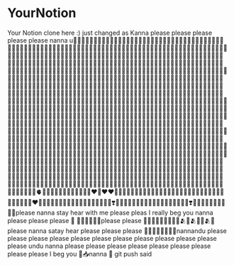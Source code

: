 # YourNotion
Your Notion clone here :)
just changed as Kanna please please please please please nanna u🤌🏻🤌🏻🤌🏻🤌🏻🤌🏻🤌🏻🤌🏻🤌🏻🤌🏻🤌🏻🤌🏻🥺🥺🥺🤌🏻🤌🏻🤌🏻🤌🏻🤌🏻🤌🏻🤌🏻🥺🤌🏻🤌🏻🥺🤌🏻🤌🏻🤌🏻🤌🏻🤌🏻🤌🏻🥺🥺🥺🤌🏻🤌🏻🤌🏻🤌🏻🤌🏻🤌🏻🤌🏻🥺🤌🏻🤌🏻🤌🏻🤌🏻🤌🏻🤌🏻🤌🏻🤌🏻🤌🏻🥺🤌🏻🤌🏻🤌🏻🤌🏻🤌🏻🤌🏻🤌🏻🤌🏻🤌🏻🥺🤌🏻🤌🏻🤌🏻🤌🏻🤌🏻🤌🏻🤌🏻🤌🏻🤌🏻🙏🤌🏻🤌🏻🤌🏻🤌🏻🤌🏻🤌🏻🤌🏻🤌🏻🤌🏻🥺🤌🏻🤌🏻🤌🏻🤌🏻🤌🏻🤌🏻🤌🏻🤌🏻🤌🏻🥺🤌🏻🤌🏻🤌🏻🤌🏻🤌🏻🤌🏻🤌🏻🤌🏻🤌🏻🥺🤌🏻🤌🏻🤌🏻🤌🏻🤌🏻🤌🏻🤌🏻🤌🏻🤌🏻🥺🤌🏻🤌🏻🤌🏻🤌🏻🤌🏻🤌🏻🤌🏻🤌🏻🤌🏻🥺🤌🏻🤌🏻🤌🏻🤌🏻🤌🏻🤌🏻🤌🏻🤌🏻🤌🏻🥺🥺🥺🥺🤌🏻🤌🏻🤌🏻🤌🏻🤌🏻🤌🏻🙏🤌🏻🤌🏻🤌🏻🤌🏻🤌🏻🤌🏻🤌🏻🤌🏻🤌🏻🥺🥺🥺🥺🥺🤌🏻🤌🏻🤌🏻🤌🏻🤌🏻🥺🤌🏻🤌🏻🤌🏻🤌🏻🤌🏻🤌🏻🤌🏻🤌🏻🤌🏻🥺🤌🏻🤌🏻🤌🏻🤌🏻🤌🏻🤌🏻🤌🏻🤌🏻🤌🏻🥺🤌🏻🤌🏻🤌🏻🤌🏻🤌🏻🤌🏻🤌🏻🤌🏻🤌🏻🥺🥺🥺🥺🥺🤌🏻🤌🏻🤌🏻🤌🏻🤌🏻🥺🤌🏻🤌🏻🤌🏻🤌🏻🤌🏻🤌🏻🤌🏻🤌🏻🤌🏻🥺🤌🏻🤌🏻🤌🏻🤌🏻🤌🏻🤌🏻🤌🏻🤌🏻🤌🏻🥺🤌🏻🤌🏻🤌🏻🤌🏻🤌🏻🤌🏻🤌🏻🤌🏻🤌🏻🥺🥺🥺🥺🥺🤌🏻🤌🏻🤌🏻🤌🏻🤌🏻🙏🤌🏻🤌🏻🤌🏻🤌🏻🤌🏻🤌🏻🤌🏻🤌🏻🤌🏻🤌🏻🤌🏻🤌🏻🥺🤌🏻🤌🏻🤌🏻🤌🏻🤌🏻🤌🏻🤌🏻🤌🏻🥺🤌🏻🥺🤌🏻🤌🏻🤌🏻🤌🏻🤌🏻🤌🏻🥺🤌🏻🤌🏻🤌🏻🥺🤌🏻🤌🏻🤌🏻🤌🏻🥺🤌🏻🤌🏻🤌🏻🤌🏻🤌🏻🥺🤌🏻🤌🏻🤌🏻🥺🤌🏻🤌🏻🤌🏻🤌🏻🤌🏻🥺🤌🏻🤌🏻🤌🏻🥺🤌🏻🤌🏻🤌🏻🤌🏻🤌🏻🥺🤌🏻🤌🏻🤌🏻🥺🥺🥺🥺🥺🥺🥺🤌🏻🤌🏻🤌🏻🥺🤌🏻🤌🏻🤌🏻🤌🏻🤌🏻🥺🤌🏻🤌🏻🤌🏻🥺🤌🏻🤌🏻🤌🏻🤌🏻🤌🏻🥺🤌🏻🤌🏻🤌🏻🥺🤌🏻🤌🏻🤌🏻🤌🏻🤌🏻🥺🤌🏻🤌🏻🤌🏻🥺🤌🏻🤌🏻🤌🏻🤌🏻🤌🏻🥺🤌🏻🤌🏻🤌🏻🙏🤌🏻🤌🏻🤌🏻🤌🏻🤌🏻🤌🏻🤌🏻🤌🏻🤌🏻🥺🥺🥺🥺🥺🥺🤌🏻🤌🏻🤌🏻🤌🏻🥺🤌🏻🤌🏻🤌🏻🤌🏻🤌🏻🤌🏻🤌🏻🤌🏻🤌🏻🥺🤌🏻🤌🏻🤌🏻🤌🏻🤌🏻🤌🏻🤌🏻🤌🏻🤌🏻🥺🤌🏻🤌🏻🤌🏻🤌🏻🤌🏻🤌🏻🤌🏻🤌🏻🤌🏻🥺🥺🥺🥺🥺🥺🤌🏻🤌🏻🤌🏻🤌🏻🤌🏻🤌🏻🤌🏻🤌🏻🤌🏻🥺🤌🏻🤌🏻🤌🏻🤌🏻🤌🏻🤌🏻🤌🏻🤌🏻🤌🏻🥺🤌🏻🤌🏻🤌🏻🤌🏻🤌🏻🤌🏻🤌🏻🤌🏻🤌🏻🥺🤌🏻🤌🏻🤌🏻🤌🏻🥺🥺🥺🥺🥺🥺🤌🏻🤌🏻🤌🏻🤌🏻🙏🤌🏻🤌🏻🤌🏻🤌🏻🤌🏻🤌🏻🤌🏻🤌🏻🤌🏻🥺🥺🥺🥺🥺🤌🏻🤌🏻🤌🏻🤌🏻🤌🏻🥺🤌🏻🤌🏻🤌🏻🤌🏻🤌🏻🤌🏻🤌🏻🤌🏻🤌🏻🥺🤌🏻🤌🏻🤌🏻🤌🏻🤌🏻🤌🏻🤌🏻🤌🏻🤌🏻🥺🤌🏻🤌🏻🤌🏻🤌🏻🤌🏻🤌🏻🤌🏻🤌🏻🤌🏻🥺🥺🥺🥺🥺🤌🏻🤌🏻🤌🏻🤌🏻🤌🏻🥺🤌🏻🤌🏻🤌🏻🤌🏻🤌🏻🤌🏻🤌🏻🤌🏻🤌🏻🥺🤌🏻🤌🏻🤌🏻🤌🏻🤌🏻🤌🏻🤌🏻🤌🏻🤌🏻🥺🤌🏻🤌🏻🤌🏻🤌🏻🤌🏻🤌🏻🤌🏻🤌🏻🤌🏻🥺🥺🥺🥺🥺🤌🏻🤌🏻🤌🏻🤌🏻🤌🏻🤌🏻🤌🏻🤌🏻🤌🏻🤌🏻🤌🏻🤌🏻🤌🏻🤌🏻🤌🏻🤌🏻🤌🏻🥺🥺🤌🏻🥺🥺🤌🏻🤌🏻🤌🏻🤌🏻🥺🙏💋🙏💋🙏🥺🤌🏻🤌🏻🤌🏻🥺🙏💋🫀💋🙏🥺🤌🏻🤌🏻🤌🏻🤌🏻🥺❤️‍🔥❤️❤️‍🔥🥺🤌🏻🤌🏻🤌🏻🤌🏻🤌🏻🤌🏻🥺🙏🥺🤌🏻🤌🏻🤌🏻🤌🏻🤌🏻🤌🏻🤌🏻🤌🏻❤️🤌🏻🤌🏻🤌🏻🤌🏻🤌🏻🤌🏻🤌🏻🤌🏻🤌🏻❣️🤌🏻🤌🏻🤌🏻🤌🏻🤌🏻🤌🏻🤌🏻🤌🏻🤌🏻❣️🤌🏻🤌🏻🤌🏻🤌🏻🤌🏻please nanna stay hear with me please pleas I really beg you nanna please please please 🙏 🤌🏻🤌🏻🤌🏻please please 🤌🏻🤌🏻🤌🏻🤌🏻💋🫂💋🫂💋💋🫂💋please nanna satay hear please please please 🤌🏻🤌🏻🤌🏻🤌🏻nannandu please please please please please please please please please please please please undu nanna please please please please please please please please please I beg you 🥣📥nanna 🥺
git push
said